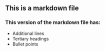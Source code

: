 ## This is a markdown file
### This version of the markdown file has:
* Additional lines
* Tertiary headings
* Bullet points
